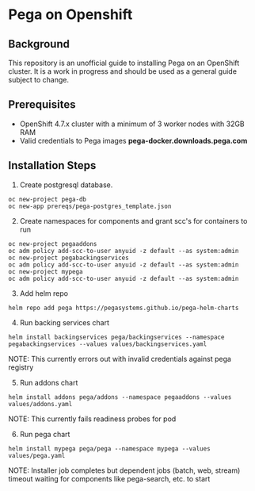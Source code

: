 # Pega on Openshift
## Background
This repository is an unofficial guide to installing Pega on an OpenShift cluster. It is a work in progress and should be used as a general guide subject to change.

## Prerequisites
- OpenShift 4.7.x cluster with a minimum of 3 worker nodes with 32GB RAM
- Valid credentials to Pega images **pega-docker.downloads.pega.com** 

## Installation Steps

1. Create postgresql database.
```
oc new-project pega-db
oc new-app prereqs/pega-postgres_template.json

```

2. Create namespaces for components and grant scc's for containers to run
```
oc new-project pegaaddons
oc adm policy add-scc-to-user anyuid -z default --as system:admin
oc new-project pegabackingservices
oc adm policy add-scc-to-user anyuid -z default --as system:admin
oc new-project mypega
oc adm policy add-scc-to-user anyuid -z default --as system:admin
```

3. Add helm repo
```
helm repo add pega https://pegasystems.github.io/pega-helm-charts
```

4. Run backing services chart
```
helm install backingservices pega/backingservices --namespace pegabackingservices --values values/backingservices.yaml
```
NOTE: This currently errors out with invalid credentials against pega registry

5. Run addons chart
```
helm install addons pega/addons --namespace pegaaddons --values values/addons.yaml
```
NOTE: This currently fails readiness probes for pod

6. Run pega chart
```
helm install mypega pega/pega --namespace mypega --values values/pega.yaml
```
NOTE: Installer job completes but dependent jobs (batch, web, stream) timeout waiting for components like pega-search, etc. to start